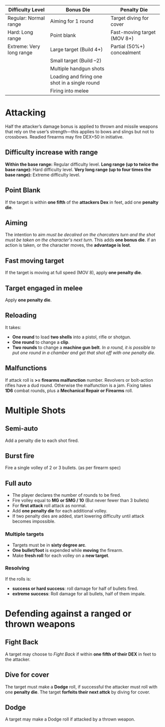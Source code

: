 <!-- TITLE: Ranged or Thrown Weapons -->
<!-- SUBTITLE: Not too close bro -->
Difficulty Level | Bonus Die | Penalty Die
--- | --- | ---
Regular: Normal range | Aiming for 1 round | Target diving for cover
Hard: Long range | Point blank | Fast-moving target (MOV 8+)
Extreme: Very long range | Large target (Build 4+) | Partial (50%+) concealment
 | | Small target (Build –2)
 | | Multiple handgun shots
 | | Loading and firing one shot in a single round
 | | Firing into melee

# Attacking 
Half the attacker’s damage bonus is applied to thrown and missile weapons that rely on the user’s strength—this applies to bows and slings but not to crossbows.
Readied firearms may fire DEX+50 in initiative.
## Difficulty increase with range
**Within the base range:** Regular difficulty level.
**Long range (up to twice the base range):** Hard difficulty level.
**Very long range (up to four times the base range):** Extreme difficulty level.
## Point Blank
If the target is within **one fifth** of the **attackers Dex** in feet, add one **penalty die**.
## Aiming
The intention to aim *must be decalred on the charcaters turn and the shot must be taken on the character's next turn*. This adds **one bonus die**.
if an action is taken, or the character moves, the **advantage is lost**.
## Fast moving target
If the target is moving at full speed (MOV 8), apply **one penalty die**.
## Target engaged in melee
Apply **one penalty die**.
## Reloading
It takes:
* **One round** to load **two shells** into a pistol, rifle or shotgun.
* **One round** to change a **clip**.
* **Two rounds** to change a **machine gun belt**.
*In a round, it is possible to put one round in a chamber and get that shot off with one penalty die.*
## Malfunctions
If attack roll is **>= firearms malfunction** number.
Revolvers or bolt-action rifles have a dud round.
Otherwise the malfunction is a jam. Fixing takes **1D6** combat rounds, plus a **Mechanical Repair or Firearms** roll. 

# Multiple Shots
## Semi-auto
Add a penalty die to each shot fired.
## Burst fire
Fire a single volley of 2 or 3 bullets. (as per firearm spec)
## Full auto
* The player declares the number of rounds to be fired.
* Fire volley equal to **MG or SMG / 10** (But never fewer than 3 bullets)
* For **first attack** roll attack as normal.
* Add **one penalty die** for each additional volley.
* If two penalty dies are added, start lowering difficulty until attack becomes impossible.
### Multiple targets
* Targets must be in **sixty degree arc**.
* **One bullet/foot** is expended while **moving** the firearm.
* Make **fresh roll** for each volley on a **new target**.
### Resolving
If the rolls is:
* **success or hard success**: roll damage for half of bullets fired.
* **extreme success**: Roll damage for all bullets, half of them impale.
# Defending against a ranged or thrown weapons
## Fight Back
A target may choose to *Fight Back* if within **one fifth of their DEX** in feet to the attacker.
## Dive for cover
The target must make a **Dodge** roll, if successful the attacker must roll with one **penalty die**.
The target **forfeits their next attck** by diving for cover.
## Dodge
A target may make a Dodge roll if attacked by a thrown weapon.
